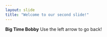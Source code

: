 ```yaml
---
layout: slide
title: "Welcome to our second slide!"
---
```

**Big Time Bobby**
Use the left arrow to go back!
